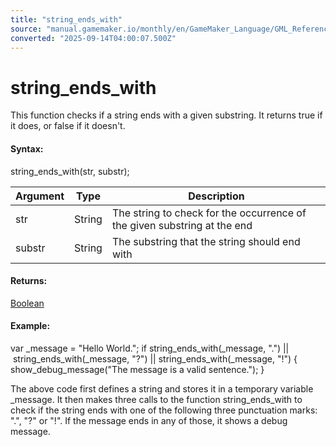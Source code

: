 ```yaml
---
title: "string_ends_with"
source: "manual.gamemaker.io/monthly/en/GameMaker_Language/GML_Reference/Strings/string_ends_with.htm"
converted: "2025-09-14T04:00:07.500Z"
---
```


# string\_ends\_with

This function checks if a string ends with a given substring. It returns true if it does, or false if it doesn't.

#### Syntax:

string\_ends\_with(str, substr);

| Argument | Type | Description |
| --- | --- | --- |
| str | String | The string to check for the occurrence of the given substring at the end |
| substr | String | The substring that the string should end with |

#### Returns:

[Boolean](../../../../../../GameMaker_Language/GML_Overview/Data_Types.md)

#### Example:

var \_message = "Hello World.";
if string\_ends\_with(\_message, ".") || string\_ends\_with(\_message, "?") || string\_ends\_with(\_message, "!")
{
    show\_debug\_message("The message is a valid sentence.");
}

The above code first defines a string and stores it in a temporary variable \_message. It then makes three calls to the function string\_ends\_with to check if the string ends with one of the following three punctuation marks: ".", "?" or "!". If the message ends in any of those, it shows a debug message.